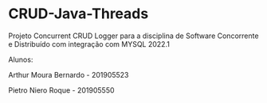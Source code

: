 # CRUD-Java-Threads

Projeto Concurrent CRUD Logger para a disciplina de Software Concorrente e Distribuído com integração com MYSQL 2022.1

Alunos:

Arthur Moura Bernardo - 201905523

Pietro Niero Roque - 201905550

